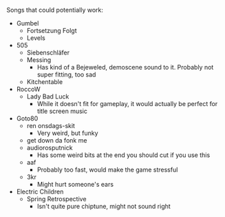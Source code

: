 Songs that could potentially work:

- Gumbel
  - Fortsetzung Folgt
  - Levels
- 505
  - Siebenschläfer
  - Messing
    - Has kind of a Bejeweled, demoscene sound to it. Probably not super fitting, too sad
  - Kitchentable
- RoccoW
  - Lady Bad Luck
    - While it doesn't fit for gameplay, it would actually be perfect for title screen music
- Goto80
  - ren onsdags-skit
    - Very weird, but funky
  - get down da fonk me
  - audiorosputnick
    - Has some weird bits at the end you should cut if you use this
  - aaf
    - Probably too fast, would make the game stressful
  - 3kr
    - Might hurt someone's ears
- Electric Children
  - Spring Retrospective
    - Isn't quite pure chiptune, might not sound right